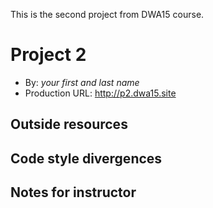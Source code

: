 This is the second project from DWA15 course.

# Project 2
+ By: *your first and last name*
+ Production URL: <http://p2.dwa15.site>

## Outside resources


## Code style divergences


## Notes for instructor
